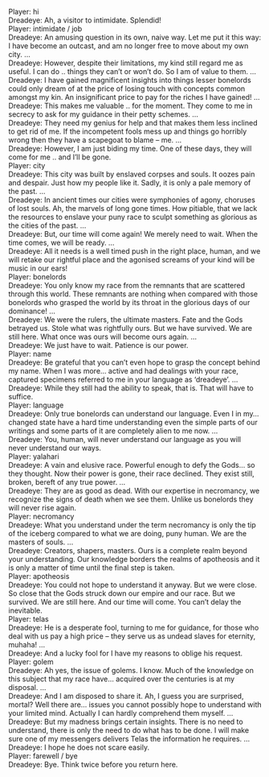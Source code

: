 Player: hi  
Dreadeye: Ah, a visitor to intimidate. Splendid!  
Player: intimidate / job  
Dreadeye: An amusing question in its own, naive way. Let me put it this way: I have become an outcast, and am no longer free to move about my own city. …  
Dreadeye: However, despite their limitations, my kind still regard me as useful. I can do .. things they can’t or won’t do. So I am of value to them. …  
Dreadeye: I have gained magnificent insights into things lesser bonelords could only dream of at the price of losing touch with concepts common amongst my kin. An insignificant price to pay for the riches I have gained! …  
Dreadeye: This makes me valuable .. for the moment. They come to me in secrecy to ask for my guidance in their petty schemes. …  
Dreadeye: They need my genius for help and that makes them less inclined to get rid of me. If the incompetent fools mess up and things go horribly wrong then they have a scapegoat to blame – me. …  
Dreadeye: However, I am just biding my time. One of these days, they will come for me .. and I’ll be gone.  
Player: city  
Dreadeye: This city was built by enslaved corpses and souls. It oozes pain and despair. Just how my people like it. Sadly, it is only a pale memory of the past. …  
Dreadeye: In ancient times our cities were symphonies of agony, choruses of lost souls. Ah, the marvels of long gone times. How pitiable, that we lack the resources to enslave your puny race to sculpt something as glorious as the cities of the past. …  
Dreadeye: But, our time will come again! We merely need to wait. When the time comes, we will be ready. …  
Dreadeye: All it needs is a well timed push in the right place, human, and we will retake our rightful place and the agonised screams of your kind will be music in our ears!  
Player: bonelords  
Dreadeye: You only know my race from the remnants that are scattered through this world. These remnants are nothing when compared with those bonelords who grasped the world by its throat in the glorious days of our dominance! …  
Dreadeye: We were the rulers, the ultimate masters. Fate and the Gods betrayed us. Stole what was rightfully ours. But we have survived. We are still here. What once was ours will become ours again. …  
Dreadeye: We just have to wait. Patience is our power.  
Player: name  
Dreadeye: Be grateful that you can’t even hope to grasp the concept behind my name. When I was more… active and had dealings with your race, captured specimens referred to me in your language as ‘dreadeye’. …  
Dreadeye: While they still had the ability to speak, that is. That will have to suffice.  
Player: language  
Dreadeye: Only true bonelords can understand our language. Even I in my… changed state have a hard time understanding even the simple parts of our writings and some parts of it are completely alien to me now. …  
Dreadeye: You, human, will never understand our language as you will never understand our ways.  
Player: yalahari  
Dreadeye: A vain and elusive race. Powerful enough to defy the Gods… so they thought. Now their power is gone, their race declined. They exist still, broken, bereft of any true power. …  
Dreadeye: They are as good as dead. With our expertise in necromancy, we recognize the signs of death when we see them. Unlike us bonelords they will never rise again.  
Player: necromancy  
Dreadeye: What you understand under the term necromancy is only the tip of the iceberg compared to what we are doing, puny human. We are the masters of souls. …  
Dreadeye: Creators, shapers, masters. Ours is a complete realm beyond your understanding. Our knowledge borders the realms of apotheosis and it is only a matter of time until the final step is taken.  
Player: apotheosis  
Dreadeye: You could not hope to understand it anyway. But we were close. So close that the Gods struck down our empire and our race. But we survived. We are still here. And our time will come. You can’t delay the inevitable.  
Player: telas  
Dreadeye: He is a desperate fool, turning to me for guidance, for those who deal with us pay a high price – they serve us as undead slaves for eternity, muhaha! …  
Dreadeye: And a lucky fool for I have my reasons to oblige his request.  
Player: golem  
Dreadeye: Ah yes, the issue of golems. I know. Much of the knowledge on this subject that my race have… acquired over the centuries is at my disposal. …  
Dreadeye: And I am disposed to share it. Ah, I guess you are surprised, mortal? Well there are… issues you cannot possibly hope to understand with your limited mind. Actually I can hardly comprehend them myself. …  
Dreadeye: But my madness brings certain insights. There is no need to understand, there is only the need to do what has to be done. I will make sure one of my messengers delivers Telas the information he requires. …  
Dreadeye: I hope he does not scare easily.  
Player: farewell / bye  
Dreadeye: Bye. Think twice before you return here.  
